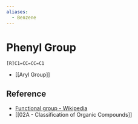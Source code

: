 ```yaml
---
aliases:
  - Benzene
---
```


# Phenyl Group

```smiles
[R]C1=CC=CC=C1
```

- [[Aryl Group]]

## Reference

- [Functional group - Wikipedia](https://en.wikipedia.org/wiki/Functional_group)
- [[02A - Classification of Organic Compounds]]
